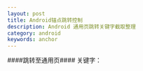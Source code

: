 ```yaml
---
layout: post
title: Android锚点跳转控制
description: Android 通用页跳转关键字截取整理
category: android
keywords: anchor  
---
```



####跳转至通用页####
关键字：
